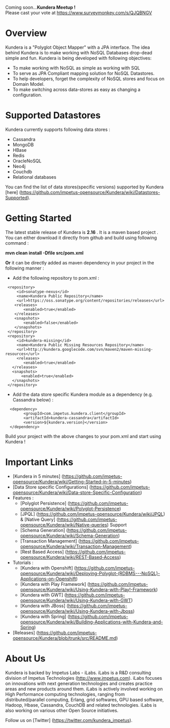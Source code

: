 Coming soon...<b>Kundera Meetup ! </b>            
Please cast your vote at https://www.surveymonkey.com/s/QJQBNGV

Overview
=========
Kundera is a "Polyglot Object Mapper" with a JPA interface. The idea behind Kundera is to make working with NoSQL Databases drop-dead simple and fun. Kundera is being developed with following objectives:

* To make working with NoSQL as simple as working with SQL
* To serve as JPA Compliant mapping solution for NoSQL Datastores.
*	To help developers, forget the complexity of NoSQL stores and focus on Domain Model.
*	To make switching across data-stores as easy as changing a configuration.

Supported Datastores 
=====================
Kundera currently supports following data stores :
*  Cassandra
*  MongoDB
*  HBase
*  Redis
*  OracleNoSQL
*  Neo4j
*  Couchdb
*  Relational databases
  
You can find the list of data stores(specific versions) supported by Kundera [here] (https://github.com/impetus-opensource/Kundera/wiki/Datastores-Supported).

Getting Started
===============
The latest stable release of Kundera is <b>2.16</b> .
It is a maven based project . You can either download it directly from github and build using following command :

<b>mvn clean install -Dfile src/pom.xml </b>

<b>Or</b> it can be directly added as maven dependency in your project in the following manner :
 
  * Add the following repository to pom.xml :
   
   ```
    <repository>
        <id>sonatype-nexus</id>
        <name>Kundera Public Repository</name>
        <url>https://oss.sonatype.org/content/repositories/releases</url>
       <releases>
           <enabled>true</enabled>
       </releases>
       <snapshots>
           <enabled>false</enabled>
       </snapshots>
    </repository>
    <repository>
        <id>kundera-missing</id>
        <name>Kundera Public Missing Resources Repository</name>
        <url>http://kundera.googlecode.com/svn/maven2/maven-missing-resources</url>
        <releases>
           <enabled>true</enabled>
      </releases>
      <snapshots>
          <enabled>true</enabled>
      </snapshots>
    </repository>
   ```
  
  * Add the data store specific Kundera module as a dependency (e.g. Cassandra below) :
  
  ```
    <dependency>
          <groupId>com.impetus.kundera.client</groupId>
          <artifactId>kundera-cassandra</artifactId>
          <version>${kundera.version}</version>
    </dependency>
  ```

Build your project with the above changes to your pom.xml and start using Kundera !



Important Links
===============
* [Kundera in 5 minutes] (https://github.com/impetus-opensource/Kundera/wiki/Getting-Started-in-5-minutes)
* [Data Store specific Configurations] (https://github.com/impetus-opensource/Kundera/wiki/Data-store-Specific-Configuration)
* Features :
   * [Polyglot Persistence] (https://github.com/impetus-opensource/Kundera/wiki/Polyglot-Persistence)
   * [JPQL] (https://github.com/impetus-opensource/Kundera/wiki/JPQL) & [Native Query] (https://github.com/impetus-opensource/Kundera/wiki/Native-queries) Support
   * [Schema Generation] (https://github.com/impetus-opensource/Kundera/wiki/Schema-Generation)
   * [Transaction Management] (https://github.com/impetus-opensource/Kundera/wiki/Transaction-Management)
   * [Rest Based Access] (https://github.com/impetus-opensource/Kundera/wiki/REST-Based-Access)
* Tutorials :
   * [Kundera with Openshift] (https://github.com/impetus-opensource/Kundera/wiki/Deploying-Polyglot-(RDBMS---NoSQL)-Applications-on-Openshift)
   * [Kundera with Play Framework] (https://github.com/impetus-opensource/Kundera/wiki/Using-Kundera-with-Play!-Framework)
   * [Kundera with GWT] (https://github.com/impetus-opensource/Kundera/wiki/Using-Kundera-with-GWT)
   * [Kundera with JBoss] (https://github.com/impetus-opensource/Kundera/wiki/Using-Kundera-with-Jboss)
   * [Kundera with Spring] (https://github.com/impetus-opensource/Kundera/wiki/Building-Applications-with-Kundera-and-Spring)
* [Releases] (https://github.com/impetus-opensource/Kundera/blob/trunk/src/README.md)



About Us
========
Kundera is backed by Impetus Labs - iLabs. iLabs is a R&D consulting division of Impetus Technologies (http://www.impetus.com). iLabs focuses on innovations with next generation technologies and creates practice areas and new products around them. iLabs is actively involved working on High Performance computing technologies, ranging from distributed/parallel computing, Erlang, grid softwares, GPU based software, Hadoop, Hbase, Cassandra, CouchDB and related technologies. iLabs is also working on various other Open Source initiatives.

Follow us on [Twitter] (https://twitter.com/kundera_impetus).
